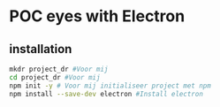 # POC eyes with Electron

## installation

```bash
mkdr project_dr #Voor mij
cd project_dr #Voor mij
npm init -y # Voor mij initialiseer project met npm
npm install --save-dev electron #Install electron 

```